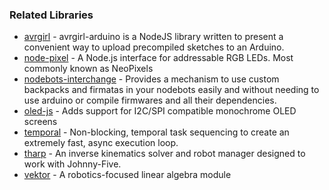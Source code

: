 ### Related Libraries 

- [avrgirl](https://github.com/noopkat/avrgirl-arduino) - avrgirl-arduino is a NodeJS library written to present a convenient way to upload precompiled sketches to an Arduino. 
- [node-pixel](https://github.com/ajfisher/node-pixel) - A Node.js interface for addressable RGB LEDs. Most commonly known as NeoPixels
- [nodebots-interchange](https://github.com/ajfisher/nodebots-interchange) - Provides a mechanism to use custom backpacks and firmatas in your nodebots easily and without needing to use arduino or compile firmwares and all their dependencies.
- [oled-js](https://github.com/noopkat/oled-js) - Adds support for I2C/SPI compatible monochrome OLED screens
- [temporal](https://github.com/rwaldron/temporal) - Non-blocking, temporal task sequencing to create an extremely fast, async execution loop.
- [tharp](https://github.com/dtex/tharp) - An inverse kinematics solver and robot manager designed to work with Johnny-Five.
- [vektor](https://github.com/rockbot/vektor) - A robotics-focused linear algebra module

